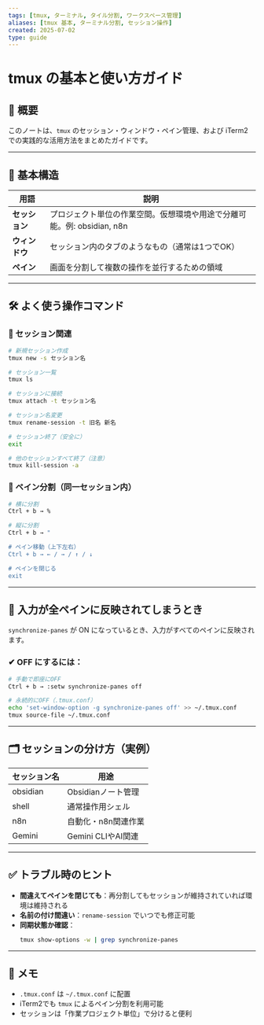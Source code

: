 ```yaml
---
tags: [tmux, ターミナル, タイル分割, ワークスペース管理]
aliases: [tmux 基本, ターミナル分割, セッション操作]
created: 2025-07-02
type: guide
---
```


# tmux の基本と使い方ガイド

## 🧠 概要

このノートは、`tmux` のセッション・ウィンドウ・ペイン管理、および iTerm2 での実践的な活用方法をまとめたガイドです。

---

## 📁 基本構造

| 用語       | 説明                                                                 |
|------------|----------------------------------------------------------------------|
| **セッション** | プロジェクト単位の作業空間。仮想環境や用途で分離可能。例: obsidian, n8n |
| **ウィンドウ** | セッション内のタブのようなもの（通常は1つでOK）                      |
| **ペイン**     | 画面を分割して複数の操作を並行するための領域                         |

---

## 🛠 よく使う操作コマンド

### 🔹 セッション関連

```bash
# 新規セッション作成
tmux new -s セッション名

# セッション一覧
tmux ls

# セッションに接続
tmux attach -t セッション名

# セッション名変更
tmux rename-session -t 旧名 新名

# セッション終了（安全に）
exit

# 他のセッションすべて終了（注意）
tmux kill-session -a
```

### 🔹 ペイン分割（同一セッション内）

```bash
# 横に分割
Ctrl + b → %

# 縦に分割
Ctrl + b → "

# ペイン移動（上下左右）
Ctrl + b → ← / → / ↑ / ↓

# ペインを閉じる
exit
```

---

## 🔄 入力が全ペインに反映されてしまうとき

`synchronize-panes` が ON になっているとき、入力がすべてのペインに反映されます。

### ✔ OFF にするには：

```bash
# 手動で即座にOFF
Ctrl + b → :setw synchronize-panes off

# 永続的にOFF（.tmux.conf）
echo 'set-window-option -g synchronize-panes off' >> ~/.tmux.conf
tmux source-file ~/.tmux.conf
```

---

## 🗂 セッションの分け方（実例）

| セッション名 | 用途                |
|--------------|---------------------|
| obsidian     | Obsidianノート管理   |
| shell        | 通常操作用シェル     |
| n8n          | 自動化・n8n関連作業  |
| Gemini       | Gemini CLIやAI関連   |

---

## ✅ トラブル時のヒント

- **間違えてペインを閉じても**：再分割してもセッションが維持されていれば環境は維持される
- **名前の付け間違い**：`rename-session` でいつでも修正可能
- **同期状態か確認**：
  ```bash
  tmux show-options -w | grep synchronize-panes
  ```

---

## 📎 メモ

- `.tmux.conf` は `~/.tmux.conf` に配置
- iTerm2でも `tmux` によるペイン分割を利用可能
- セッションは「作業プロジェクト単位」で分けると便利

